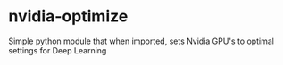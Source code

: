 # nvidia-optimize

Simple python module that when imported, sets Nvidia GPU's to optimal settings for Deep Learning 
